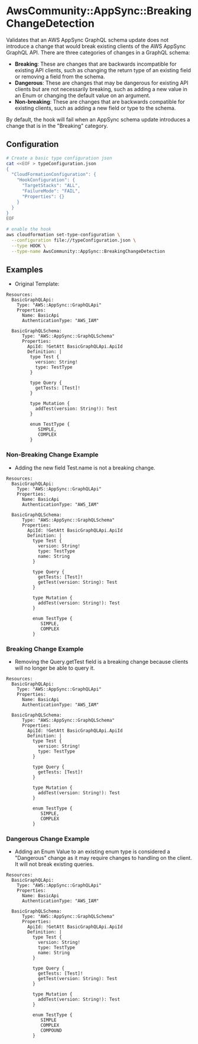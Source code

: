 # AwsCommunity::AppSync::BreakingChangeDetection

Validates that an AWS AppSync GraphQL schema update does not introduce a change that would break existing clients of the AWS AppSync GraphQL API. There are three categories of changes in a GraphQL schema:

- **Breaking**: These are changes that are backwards incompatible for existing API clients, such as changing the return type of an existing field or removing a field from the schema.
- **Dangerous**: These are changes that may be dangerous for existing API clients but are not necessarily breaking, such as adding a new value in an Enum or changing the default value on an argument.
- **Non-breaking**: These are changes that are backwards compatible for existing clients, such as adding a new field or type to the schema.

By default, the hook will fail when an AppSync schema update introduces a change that is in the "Breaking" category. 

## Configuration

```bash
# Create a basic type configuration json
cat <<EOF > typeConfiguration.json
{
  "CloudFormationConfiguration": {
    "HookConfiguration": {
      "TargetStacks": "ALL",
      "FailureMode": "FAIL",
      "Properties": {}
    }
  }
}
EOF

# enable the hook
aws cloudformation set-type-configuration \
  --configuration file://typeConfiguration.json \
  --type HOOK \
  --type-name AwsCommunity::AppSync::BreakingChangeDetection
```

## Examples

- Original Template:

```
Resources:
  BasicGraphQLApi:
    Type: "AWS::AppSync::GraphQLApi"
    Properties:
      Name: BasicApi
      AuthenticationType: "AWS_IAM"
  
  BasicGraphQLSchema:
      Type: "AWS::AppSync::GraphQLSchema"
      Properties:
        ApiId: !GetAtt BasicGraphQLApi.ApiId
        Definition: |
         type Test {
           version: String!
           type: TestType
         }
         
         type Query {
           getTests: [Test]!
         }
         
         type Mutation {
           addTest(version: String!): Test
         }
         
         enum TestType {
            SIMPLE,
            COMPLEX
         }
```
###  Non-Breaking Change Example

- Adding the new field Test.name is not a breaking change.

```
Resources:
  BasicGraphQLApi:
    Type: "AWS::AppSync::GraphQLApi"
    Properties:
      Name: BasicApi
      AuthenticationType: "AWS_IAM"
  
  BasicGraphQLSchema:
      Type: "AWS::AppSync::GraphQLSchema"
      Properties:
        ApiId: !GetAtt BasicGraphQLApi.ApiId
        Definition: |
          type Test {
            version: String!
            type: TestType
            name: String
          }
          
          type Query {
            getTests: [Test]!
            getTest(version: String): Test
          }
          
          type Mutation {
            addTest(version: String!): Test
          }
          
          enum TestType {
             SIMPLE,
             COMPLEX
          }
```

###  Breaking Change Example

- Removing the Query.getTest field is a breaking change because clients will no longer be able to query it.
```
Resources:
  BasicGraphQLApi:
    Type: "AWS::AppSync::GraphQLApi"
    Properties:
      Name: BasicApi
      AuthenticationType: "AWS_IAM"
  
  BasicGraphQLSchema:
      Type: "AWS::AppSync::GraphQLSchema"
      Properties:
        ApiId: !GetAtt BasicGraphQLApi.ApiId
        Definition: |
          type Test {
            version: String!
            type: TestType
          }
          
          type Query {
            getTests: [Test]!
          }
          
          type Mutation {
            addTest(version: String!): Test
          }
          
          enum TestType {
             SIMPLE,
             COMPLEX
          }
```

### Dangerous Change Example

- Adding an Enum Value to an existing enum type is considered a "Dangerous" change as it may require changes to handling on the client. It will not break existing queries. 
```
Resources:
  BasicGraphQLApi:
    Type: "AWS::AppSync::GraphQLApi"
    Properties:
      Name: BasicApi
      AuthenticationType: "AWS_IAM"
  
  BasicGraphQLSchema:
      Type: "AWS::AppSync::GraphQLSchema"
      Properties:
        ApiId: !GetAtt BasicGraphQLApi.ApiId
        Definition: |
          type Test {
            version: String!
            type: TestType
            name: String
          }
          
          type Query {
            getTests: [Test]!
            getTest(version: String): Test
          }
          
          type Mutation {
            addTest(version: String!): Test
          }
          
          enum TestType {
             SIMPLE
             COMPLEX
             COMPOUND
          }
```
